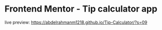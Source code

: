 # Frontend Mentor - Tip calculator app


live preview:
https://abdelrahmanm1218.github.io/Tip-Calculator/?s=09